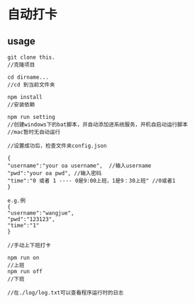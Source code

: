# 自动打卡

## usage
    git clone this.
    //克隆项目

    cd dirname...
    //cd 到当前文件夹

    npm install 
    //安装依赖

    npm run setting
    //创建windows下的bat脚本，并自动添加进系统服务，开机自启动运行脚本
    //mac暂时无自动运行

    //设置成功后，检查文件夹config.json

    {
    "username":"your oa username",  //输入username
    "pwd":"your oa pwd", //输入密码
    "time":"0 或者 1 ---- 0是9:00上班，1是9：30上班" //0或者1
    }

    e.g.例
    {
    "username":"wangjue", 
    "pwd":"123123", 
    "time":"1" 
    }

    //手动上下班打卡

    npm run on
    //上班
    npm run off
    //下班

    //在./log/log.txt可以查看程序运行时的日志

